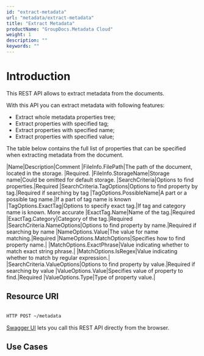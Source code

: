 ```yaml
---
id: "extract-metadata"
url: "metadata/extract-metadata"
title: "Extract Metadata"
productName: "GroupDocs.Metadata Cloud"
weight: 1
description: ""
keywords: ""
---
```






# Introduction #

This REST API allows to extract metadata from the documents.

With this API you can extract metadata with following features:

* Extract whole metadata properties tree;
* Extract properties with specified tag;
* Extract properties with specified name;
* Extract properties with specified value;

The table below contains the full list of properties that can be specified when extracting metadata from the document.


|Name|Description|Comment
|FileInfo.FilePath|The path of the document, located in the storage. |Required.
|FileInfo.StorageName|Storage name|Could be omitted for default storage.
|SearchCriteria|Options to find properties.|Required
|SearchCriteria.TagOptions|Options to find property by tag.|Required if searching by tag
|TagOptions.PossibleName|A part or a possible tag name.|If a part of tag name is known
|TagOptions.ExactTag|Options to specify exact tag.|If tag and category name is known. More accurate
|ExactTag.Name|Name of the tag.|Required
|ExactTag.Category|Category of the tag.|Required
|SearchCriteria.NameOptions|Options to find property by name.|Required if searching by name
|NameOptions.Value|The value for name matching.|Required
|NameOptions.MatchOptions|Specifies how to find property name.| 
|MatchOptions.ExactPhrase|Value indicating whether to match exact string phrase.| 
|MatchOptions.IsRegex|Value indicating whether to match by regular expression.| 
|SearchCriteria.ValueOptions|Options to find property by value.|Required if searching by value
|ValueOptions.Value|Specifies value of property to find.|Required
|ValueOptions.Type|Type of property value.| 

## Resource URI ##


```html 

HTTP POST ~/metadata

 ```


[Swagger UI](https://apireference.groupdocs.cloud/metadata/#/Metadata/Extract) lets you call this REST API directly from the browser.  

## Use Cases ##

